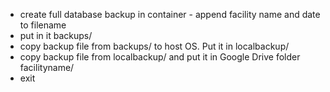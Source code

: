 * create full database backup in container - append facility name and date to filename
* put in it backups/
* copy backup file from backups/ to host OS. Put it in localbackup/
* copy backup file from localbackup/ and put it in Google Drive folder facilityname/
* exit